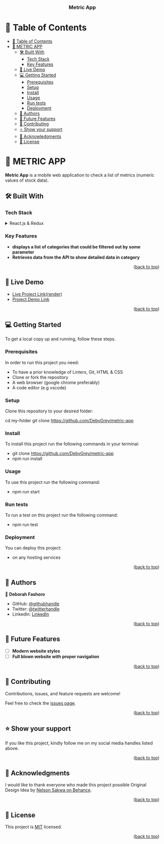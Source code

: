 <a name="readme-top"></a>

<div align="center">

  <h3><b>Metric App</b></h3>

</div>

<!-- TABLE OF CONTENTS -->

# 📗 Table of Contents

- [📗 Table of Contents](#-table-of-contents)
- [📖 METRIC APP ](#-metric-app-)
  - [🛠 Built With ](#-built-with-)
    - [Tech Stack ](#tech-stack-)
    - [Key Features ](#key-features-)
  - [🚀 Live Demo ](#-live-demo-)
  - [💻 Getting Started ](#-getting-started-)
    - [Prerequisites](#prerequisites)
    - [Setup](#setup)
    - [Install](#install)
    - [Usage](#usage)
    - [Run tests](#run-tests)
    - [Deployment](#deployment)
  - [👥 Authors ](#-authors-)
  - [🔭 Future Features ](#-future-features-)
  - [🤝 Contributing ](#-contributing-)
  - [⭐️ Show your support ](#️-show-your-support-)
  - [🙏 Acknowledgments ](#-acknowledgments-)
  - [📝 License ](#-license-)

<!-- PROJECT DESCRIPTION -->

# 📖 METRIC APP <a name="about-project"></a>

**Metric App** is a mobile web application to check a list of metrics (numeric values of stock data).

## 🛠 Built With <a name="built-with"></a>

### Tech Stack <a name="tech-stack"></a>

<details>
  <summary>React.js & Redux</summary>
</details>

<!-- Features -->

### Key Features <a name="key-features"></a>

- **displays a list of categories that could be filtered out by some parameter**
- **Retrieves data from the API to show detailed data in category**

<p align="right">(<a href="#readme-top">back to top</a>)</p>

## 🚀 Live Demo <a name="live-demo"></a>

- [Live Project Link(render)](https://metric-app-18vd.onrender.com/)
- [Project Demo Link](https://www.loom.com/share/5273d23543ef4512a1059872f0ca296e?sid=f04b9c2e-949e-456d-b8a9-98640a38373f)

<p align="right">(<a href="#readme-top">back to top</a>)</p>

<!-- GETTING STARTED -->

## 💻 Getting Started <a name="getting-started"></a>

To get a local copy up and running, follow these steps.

### Prerequisites

In order to run this project you need:

- To have a prior knowledge of Linters, Git, HTML & CSS
- Clone or fork the repository
- A web browser (google chrome preferably)
- A code editor (e.g vscode)

### Setup

Clone this repository to your desired folder:

cd my-folder
git clone https://github.com/DebyGrey/metric-app

### Install

To install this project run the following commands in your terminal:

- git clone https://github.com/DebyGrey/metric-app
- npm run install

### Usage

To use this project run the following command:

- npm run start

### Run tests

To run a test on this project run the following command:

- npm run test

### Deployment

You can deploy this project:

- on any hosting services

<p align="right">(<a href="#readme-top">back to top</a>)</p>

<!-- AUTHORS -->

## 👥 Authors <a name="authors"></a>

👤 **Deborah Fashoro**

- GitHub: [@githubhandle](https://github.com/DebyGrey)
- Twitter: [@twitterhandle](https://twitter.com/Deby_grey)
- LinkedIn: [LinkedIn](https://linkedin.com/in/deborah-fashoro)

<p align="right">(<a href="#readme-top">back to top</a>)</p>

<!-- FUTURE FEATURES -->

## 🔭 Future Features <a name="future-features"></a>

- [ ] **Modern website styles**
- [ ] **Full blown website with proper navigation**

<p align="right">(<a href="#readme-top">back to top</a>)</p>

<!-- CONTRIBUTING -->

## 🤝 Contributing <a name="contributing"></a>

Contributions, issues, and feature requests are welcome!

Feel free to check the [issues page](../../issues/).

<p align="right">(<a href="#readme-top">back to top</a>)</p>

<!-- SUPPORT -->

## ⭐️ Show your support <a name="support"></a>

If you like this project, kindly follow me on my social media handles listed above.

<p align="right">(<a href="#readme-top">back to top</a>)</p>

<!-- ACKNOWLEDGEMENTS -->

## 🙏 Acknowledgments <a name="acknowledgements"></a>

I would like to thank everyone who made this project possible
Original Design Idea by [Nelson Sakwa on Behance](<https://www.behance.net/gallery/31579789/Ballhead-App-(Free-PSDs)>).

<p align="right">(<a href="#readme-top">back to top</a>)</p>

<!-- LICENSE -->

## 📝 License <a name="license"></a>

This project is [MIT](./MIT.md) licensed.

<p align="right">(<a href="#readme-top">back to top</a>)</p>
